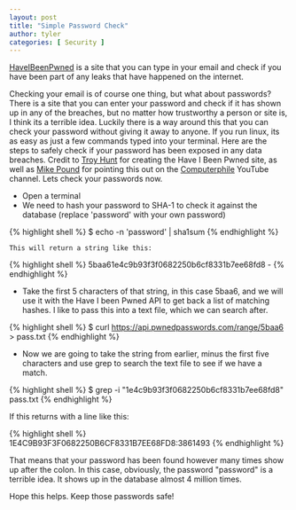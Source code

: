 ```yaml
---
layout: post
title: "Simple Password Check"
author: tyler
categories: [ Security ]
---
```


[HaveIBeenPwned](https://haveibeenpwned.com/) is a site that you can type in your email and check if you have been part of any leaks that have happened on the internet. 
  
 
Checking your email is of course one thing, but what about passwords? There is a site that you can enter your password and check if it has shown up in any of the breaches, but no matter how trustworthy a person or site is, I think its a terrible idea. Luckily there is a way around this that you can check your password without giving it away to anyone. If you run linux, its as easy as just a few commands typed into your terminal. Here are the steps to safely check if your password has been exposed in any data breaches. Credit to [Troy Hunt](https://www.troyhunt.com/) for creating the Have I Been Pwned site, as well as [Mike Pound](https://github.com/mikepound) for pointing this out on the [Computerphile](https://www.youtube.com/watch?v=hhUb5iknVJs) YouTube channel. Lets check your passwords now. 

- Open a terminal
- We need to hash your password to SHA-1 to check it against the database (replace 'password' with your own password)  

{% highlight shell %}
$ echo -n 'password' | sha1sum
{% endhighlight %}

    This will return a string like this:  

{% highlight shell %}
5baa61e4c9b93f3f0682250b6cf8331b7ee68fd8  -
{% endhighlight %}

- Take the first 5 characters of that string, in this case 5baa6, and we will use it with the Have I been Pwned API to get back a list of matching hashes. I like to pass this into a text file, which we can search after.  

{% highlight shell %}
$ curl https://api.pwnedpasswords.com/range/5baa6 > pass.txt
{% endhighlight %}

- Now we are going to take the string from earlier, minus the first five characters and use grep to search the text file to see if we have a match.  

{% highlight shell %}
$ grep -i "1e4c9b93f3f0682250b6cf8331b7ee68fd8" pass.txt
{% endhighlight %}

If this returns with a line like this:  

{% highlight shell %}
1E4C9B93F3F0682250B6CF8331B7EE68FD8:3861493
{% endhighlight %}
 
That means that your password has been found however many times show up after the colon. In this case, obviously, the password "password" is a terrible idea. It shows up in the database almost 4 million times.  

Hope this helps. Keep those passwords safe!
